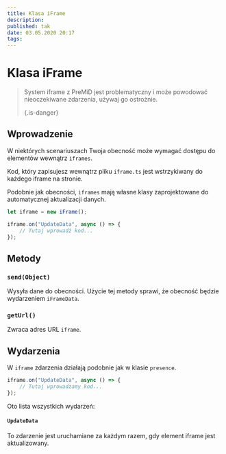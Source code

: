 ```yaml
---
title: Klasa iFrame
description:
published: tak
date: 03.05.2020 20:17
tags:
---
```


# Klasa iFrame
> System iframe z PreMiD jest problematyczny i może powodować nieoczekiwane zdarzenia, używaj go ostrożnie. 
> 
> {.is-danger}

## Wprowadzenie

W niektórych scenariuszach Twoja obecność może wymagać dostępu do elementów wewnątrz `iframes`.

Kod, który zapisujesz wewnątrz pliku `iframe.ts` jest wstrzykiwany do każdego iframe na stronie.

Podobnie jak obecności, `iframes` mają własne klasy zaprojektowane do automatycznej aktualizacji danych.

```typescript
let iframe = new iFrame();

iframe.on("UpdateData", async () => {
    // Tutaj wprowadź kod...
});
```

## Metody

### `send(Object)`
Wysyła dane do obecności. Użycie tej metody sprawi, że obecność będzie wydarzeniem `iFrameData`.

### `getUrl()`
Zwraca adres URL `iframe`.

## Wydarzenia
W `iframe` zdarzenia działają podobnie jak w klasie `presence`.

```typescript
iframe.on("UpdateData", async () => {
    // Tutaj wprowadzamy kod...
});
```

Oto lista wszystkich wydarzeń:

#### `UpdateData`

To zdarzenie jest uruchamiane za każdym razem, gdy element iframe jest aktualizowany.